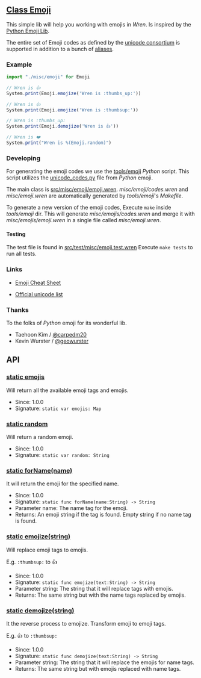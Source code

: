 <!-- file: src/misc/emoji/emoji.wren -->
<!-- documentation automatically generated using domepunk/tools/doc -->
## [Class Emoji](https://github.com/ninjascl/domepunk/blob/main/src/misc/emoji/emoji.wren#L57)


This simple lib will help you working with emojis in _Wren_.
Is inspired by the [Python Emoji Lib](https://pypi.org/project/emoji/).

The entire set of Emoji codes as defined by the [unicode consortium](http://www.unicode.org/Public/emoji/1.0/full-emoji-list.html)
is supported in addition to a bunch of [aliases](http://www.emoji-cheat-sheet.com/).

### Example

```js
import "./misc/emoji" for Emoji

// Wren is 👍
System.print(Emoji.emojize('Wren is :thumbs_up:'))

// Wren is 👍
System.print(Emoji.emojize('Wren is :thumbsup:'))

// Wren is :thumbs_up:
System.print(Emoji.demojize('Wren is 👍'))

// Wren is ❤️
System.print("Wren is %(Emoji.random)")
```

### Developing

For generating the emoji codes we use the [tools/emoji](https://github.com/NinjasCL/domepunk/tree/main/tools/emoji) _Python_ script. This script
utilizes the [unicode_codes.py](https://raw.githubusercontent.com/carpedm20/emoji/master/emoji/unicode_codes.py) file from _Python_ emoji.

The main class is [src/misc/emoji/emoji.wren](https://github.com/NinjasCL/domepunk/blob/main/src/misc/emoji/emoji.wren). _misc/emoji/codes.wren_ and _misc/emoji.wren_ are automatically generated by _tools/emoji_'s _Makefile_.

To generate a new version of the emoji codes, Execute `make` inside _tools/emoji_ dir. This will generate _misc/emojis/codes.wren_ and merge it with _misc/emojis/emoji.wren_ in a single file called _misc/emoji.wren_.

#### Testing

The test file is found in [src/test/misc/emoji.test.wren](https://github.com/NinjasCL/domepunk/blob/main/src/test/misc/emoji.test.wren)
Execute `make tests` to run all tests.

### Links

- [Emoji Cheat Sheet](http://www.emoji-cheat-sheet.com/)

- [Official unicode list](http://www.unicode.org/Public/emoji/1.0/full-emoji-list.html)

### Thanks

To the folks of _Python_ emoji for its wonderful lib.

- Taehoon Kim / [@carpedm20](http://carpedm20.github.io/about/)
- Kevin Wurster / [@geowurster](http://twitter.com/geowurster/)

## API

### [static emojis](https://github.com/ninjascl/domepunk/blob/main/src/misc/emoji/emoji.wren#L66)


Will return all the available emoji tags and emojis.
- Since: 1.0.0
- Signature: `static var emojis: Map`

### [static random](https://github.com/ninjascl/domepunk/blob/main/src/misc/emoji/emoji.wren#L73)


Will return a random emoji.
- Since: 1.0.0
- Signature: `static var random: String`

### [static forName(name)](https://github.com/ninjascl/domepunk/blob/main/src/misc/emoji/emoji.wren#L87)


It will return the emoji for the specified name.
- Since: 1.0.0
- Signature: `static func forName(name:String) -> String`
- Parameter name: The name tag for the emoji.
- Returns: An emoji string if the tag is found. Empty string if no name tag is found.

### [static emojize(string)](https://github.com/ninjascl/domepunk/blob/main/src/misc/emoji/emoji.wren#L147)


Will replace emoji tags to emojis.

E.g. `:thumbsup:` to 👍
- Since: 1.0.0
- Signature: `static func emojize(text:String) -> String`
- Parameter string: The string that it will replace tags with emojis.
- Returns: The same string but with the name tags replaced by emojis.

### [static demojize(string)](https://github.com/ninjascl/domepunk/blob/main/src/misc/emoji/emoji.wren#L183)


It the reverse process to emojize. Transform emoji to emoji tags.

E.g. 👍 to `:thumbsup:`
- Since: 1.0.0
- Signature: `static func demojize(text:String) -> String`
- Parameter string: The string that it will replace the emojis for name tags.
- Returns: The same string but with emojis replaced with name tags.
